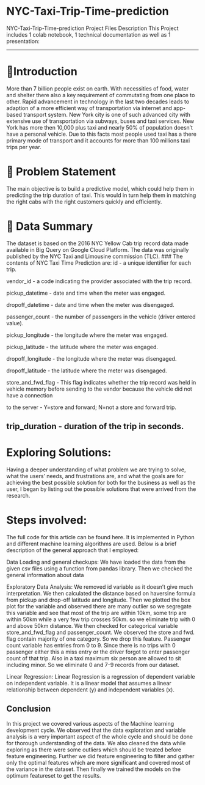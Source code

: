 # NYC-Taxi-Trip-Time-prediction
NYC-Taxi-Trip-Time-prediction
 Project Files Description
This Project includes 1 colab notebook, 1 technical documentation as well as 1 presentation:

-----------------------------------------------------

# 📖Introduction
More than 7 billion people exist on earth. With necessities of food, water and shelter there also a key requirement of commutating from one place to other. Rapid advancement in technology in the last two decades leads to adaption of a more efficient way of transportation via internet and app-based transport system. New York city is one of such advanced city with extensive use of transportation via subways, buses and taxi services. New York has more then 10,000 plus taxi and nearly 50% of population doesn’t have a personal vehicle. Due to this facts most people used taxi has a there primary mode of transport and it accounts for more than 100 millions taxi trips per year.

# 📖 Problem Statement
The main objective is to build a predictive model, which could help them in predicting the trip duration of taxi. This would in turn help them in matching the right cabs with the right customers quickly and efficiently.

# 📖 Data Summary
The dataset is based on the 2016 NYC Yellow Cab trip record data made available in Big Query on Google Cloud Platform. The data was originally published by the NYC Taxi and Limousine commission (TLC). ### The contents of NYC Taxi Time Prediction are:
id - a unique identifier for each trip.

vendor_id - a code indicating the provider associated with the trip record.

pickup_datetime - date and time when the meter was engaged.

dropoff_datetime - date and time when the meter was disengaged.

passenger_count - the number of passengers in the vehicle (driver entered value).

pickup_longitude - the longitude where the meter was engaged.

pickup_latitude - the latitude where the meter was engaged.

dropoff_longitude - the longitude where the meter was disengaged.

dropoff_latitude - the latitude where the meter was disengaged.

store_and_fwd_flag - This flag indicates whether the trip record was held in vehicle memory before sending to the vendor because the vehicle did not have a connection

to the server - Y=store and forward; N=not a store and forward trip.

trip_duration - duration of the trip in seconds.
-----------------------------------------------------

# Exploring Solutions:
Having a deeper understanding of what problem we are trying to solve, what the users’ needs, and frustrations are, and what the goals are for achieving the best possible solution for both for the business as well as the user, I began by listing out the possible solutions that were arrived from the research.

# Steps involved:
The full code for this article can be found here. It is implemented in Python and different machine learning algorithms are used. Below is a brief description of the general approach that I employed:

Data Loading and general checkups: We have loaded the data from the given csv files using a function from pandas library. Then we checked the general information about data

Exploratory Data Analysis: We removed id variable as it doesn’t give much interpretation. We then calculated the distance based on haversine formula from pickup and drop-off latitude and longitude. Then we plotted the box plot for the variable and observed there are many outlier so we segregate this variable and see that most of the trip are within 10km, some trip are within 50km while a very few trip crosses 50km. so we eliminate trip with 0 and above 50km distance. We then checked for categorical variable store_and_fwd_flag and passenger_count. We observed the store and fwd. flag contain majority of one category. So we drop this feature. Passenger count variable has entries from 0 to 9. Since there is no trips with 0 passenger either this a miss entry or the driver forgot to enter passenger count of that trip. Also in a taxi maximum six person are allowed to sit including minor. So we eliminate 0 and 7-9 records from our dataset.

Linear Regression: Linear Regression is a regression of dependent variable on independent variable. It is a linear model that assumes a linear relationship between dependent (y) and independent variables (x).


## Conclusion
In this project we covered various aspects of the Machine learning development cycle. We observed that the data exploration and variable analysis is a very important aspect of the whole cycle and should be done for thorough understanding of the data. We also cleaned the data while exploring as there were some outliers which should be treated before feature engineering. Further we did feature engineering to filter and gather only the optimal features which are more significant and covered most of the variance in the dataset. Then finally we trained the models on the optimum featureset to get the results.

